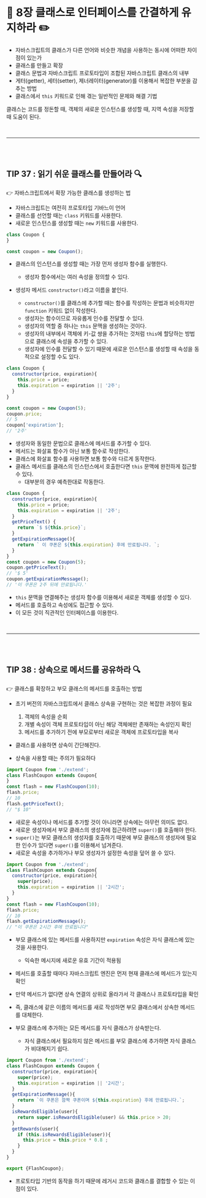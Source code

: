 # 📖 8장 클래스로 인터페이스를 간결하게 유지하라  ✏️
- 자바스크립트의 클래스가 다른 언어와 비슷한 개념을 사용하는 동시에 어떠한 차이점이 있는가
- 클래스를 만들고 확장
- 클래스 문법과 자바스크립트 프로토타입이 조합된 자바스크립트 클래스의 내부
- 게터(getter), 세터(setter), 제너레이터(generator)를 이용해서 복잡한 부분을 감추는 방법
- 클래스에서 `this` 키워드로 인해 겪는 일반적인 문제와 해결 기법 

클래스는 코드를 정돈할 때, 객체의 새로운 인스턴스를 생성할 때, 지역 속성을 저장할 때 도움이 된다. 

<br>

***
<br><br>

## TIP 37 : 읽기 쉬운 클래스를 만들어라 🔍
👉 자바스크립트에서 확장 가능한 클래스를 생성하는 법

- 자바스크립트는 여전히 프로토타입 기바느이 언어
- 클래스를 선언할 때는 `class` 키워드를 사용한다. 
- 새로운 인스턴스를 생성할 때는 `new` 키워드를 사용한다. 
```js
class Coupon {
}

const coupon = new Coupon();
```
- 클래스의 인스턴스를 생성할 때는 가장 먼저 생성자 함수를 실행한다. 
  - 생성자 함수에서는 여러 속성을 정의할 수 있다. 

- 생성자 메서드  `constructor()`라고 이름을 붙인다. 
  - `constructor()`를 클래스에 추가할 때는 함수를 작성하는 문법과 비슷하지만 `function` 키워드 없이 작성한다. 
  - 생성자는 함수이므로 자유롭게 인수를 전달할 수 있다. 
  - 생성자의 역할 중 하나는 `this` 문맥을 생성하는 것이다. 
  - 생성자의 내부에서 객체에 키-값 쌍을 추가하는 것처럼 `this`에 할당하는 방법으로 클래스에 속성을 추가할 수 있다. 
  - 생성자에 인수를 전달할 수 있기 때문에 새로운 인스턴스를 생성할 때 속성을 동적으로 설정할 수도 있다. 

```js
class Coupon {
  constructor(price, expiration){
    this.price = price;
    this.expiration = expiration || '2주';
  }
}

const coupon = new Coupon(5);
coupon.price;
// 5
coupon['expiration'];
// '2주'
```
- 생성자와 동일한 문법으로 클래스에 메서드를 추가할 수 있다. 
- 메서드는 화살표 함수가 아닌 보통 함수로 작성한다.
- 클래스에 화살표 함수를 사용하면 보통 함수와 다르게 동작한다.
- 클래스 메서드를 클래스의 인스턴스에서 호출한다면 `this` 문맥에 완전하게 접근할 수 있다.
  - 대부분의 경우 예측한대로 작동한다.

```js
class Coupon {
  constructor(price, expiration){
    this.price = price;
    this.expiration = expiration || '2주';
  }
  getPriceText() {
    return `$ ${this.price}`;
  }
  getExpirationMessage(){
    return ` 이 쿠폰은 ${this.expiration} 후에 만료됩니다. `;
  }
}
const coupon = new Coupon(5);
coupon.getPriceText();
// '$ 5'
coupon.getExpirationMessage();
// '이 쿠폰은 2주 뒤에 만료됩니다.'
```
- `this` 문맥을 연결해주는 생성자 함수를 이용해서 새로운 객체를 생성할 수 있다. 
- 메서드를 호출하고 속성에도 접근할 수 있다. 
- 이 모든 것이 직관적인 인터페이스를 이용한다.

<br>

***
<br><br>

## TIP 38 : 상속으로 메서드를 공유하라 🔍
👉 클래스를 확장하고 부모 클래스의 메서드를 호출하는 방법 

- 초기 버전의 자바스크립트에서 클래스 상속을 구현하는 것은 복잡한 과정이 필요
  1. 객체의 속성을 순회
  2. 개별 속성이 객체 프로토타입이 아닌 해당 객체에만 존재하는 속성인지 확인
  3. 메서드를 추가하기 전에 부모로부터 새로운 객체에 프로토타입을 복사

- 클래스를 사용하면 상속이 간단해진다. 
- 상속을 사용할 때는 주의가 필요하다 

```js
import Coupon from './extend';
class FlashCoupon extends Coupon{
}
const flash = new FlashCoupon(10);
flash.price;
// 10
flash.getPriceText();
// "$ 10"
```
- 새로운 속성이나 메서드를 추가할 것이 아니라면 상속에는 아무런 의미도 없다. 
- 새로운 생성자에서 부모 클래스의 생성자에 접근하려면 `super()`를 호출해야 한다. 
- `super()`는 부모 클래스의 생성자를 호출하기 때문에 부모 클래스의 생성자에 필요한 인수가 있다면 `super()`를 이용해서 넘겨준다.
- 새로운 속성을 추가하거나 부모 생성자가 설정한 속성을 덮어 쓸 수 있다. 

```js
import Coupon from './extend';
class FlashCoupon extends Coupon{
  constructor(price, expiration){
    super(price);
    this.expiration = expiration || '2시간';
  }
}
const flash = new FlashCoupon(10);
flash.price;
// 10
flash.getExpirationMessage();
// "이 쿠폰은 2시간 후에 만료됩니다"
```
- 부모 클래스에 있는 메서드를 사용하지만 `expiration` 속성은 자식 클래스에 있는 것을 사용한다. 
  - 익숙한 메시지에 새로운 유효 기간이 적용됨

- 메서드를 호출할 때마다 자바스크립트 엔진은 먼저 현재 클래스에 메서드가 있는지 확인
- 만약 메서드가 없다면 상속 연결의 상위로 올라가서 각 클래스나 프로토타입을 확인
- 즉, 클래스에 같은 이름의 메서드를 새로 작성하면 부모 클래스에서 상속한 메서드를 대체한다. 


- 부모 클래스에 추가하는 모든 메서드를 자식 클래스가 상속받는다.
  - 자식 클래스에서 필요하지 않은 메서드를 부모 클래스에 추가하면 자식 클래스가 비대해지기 쉽다.

```js
import Coupon from './extend';
class FlashCoupon extends Coupon {
  constructor(price, expiration){
    super(price);
    this.expiration = expiration || '2시간';
  }
  getExpirationMessage(){
    return `이 쿠폰은 깜짝 쿠폰이며 ${this.expiration} 후에 만료됩니다.`;
  }
  isRewardsEligible(user){
    return super.isRewardsEligible(user) && this.price > 20;
  }
  getRewards(user){
    if (this.isRewardsEligible(user)){
      this.price = this.price * 0.8 ;
    }
  }
}

export {FlashCoupon};
```
- 프로토타입 기반의 동작을 하기 때문에 레거시 코드와 클래스를 결합할 수 있는 이점이 있다. 

